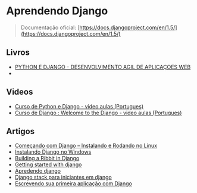 # Aprendendo Django

> Documentação oficial: [https://docs.djangoproject.com/en/1.5/](https://docs.djangoproject.com/en/1.5/)

## Livros
* [PYTHON E DJANGO - DESENVOLVIMENTO AGIL DE APLICAÇOES WEB](http://www.livrariacultura.com.br/Produto/LIVRO/PYTHON-E-DJANGO-DESENVOLVIMENTO-AGIL-DE/22315686)
*

## Videos
* [Curso de Python e Django - video aulas (Portugues)](http://osantana.me/pydjango/)
* [Curso de Django : Welcome to the Django - video aulas (Portugues)](http://welcometothedjango.com.br//)

## Artigos
* [Começando com Django – Instalando e Rodando no Linux](http://blog.glaucocustodio.com/2013/01/10/comecando-com-django-instalando-e-rodando-no-linux/)
* [Instalando Django no Windows](http://blog.glaucocustodio.com/2012/08/02/instalar-django-no-windows/)
* [Building a Ribbit in Django](http://net.tutsplus.com/tutorials/python-tutorials/building-ribbit-with-django/)
* [Getting started with django](http://gettingstartedwithdjango.com/)
* [Apredendo django](http://www.aprendendodjango.com/)
* [Django stack para iniciantes em django](http://imasters.com.br/artigo/10729/django/djangostack-facil-para-o-iniciante-aprender-django/)
* [Escrevendo sua primeira aplicação com Django](http://docs.djangobrasil.org/intro/tutorial01.html/)
